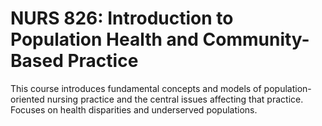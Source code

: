 # NURS 826: Introduction to Population Health and Community-Based Practice

This course introduces fundamental concepts and models of population-oriented nursing practice and the central issues affecting that practice. Focuses on health disparities and underserved populations.